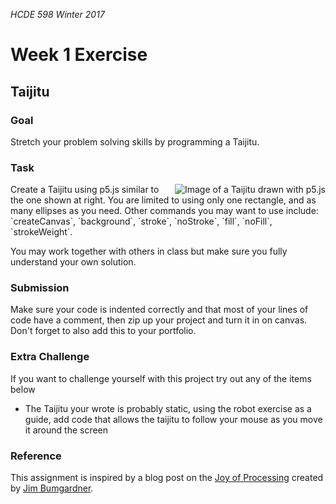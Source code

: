 _HCDE 598 Winter 2017_
# Week 1 Exercise

## Taijitu
### Goal 
Stretch your problem solving skills by programming a Taijitu.

### Task
<img align="right" src="https://github.com/susanev/2016_Winter_UWHCDE_p5/blob/master/lessons/week1/exercises/images/taijitu.png" alt="Image of a Taijitu drawn with p5.js">
Create a Taijitu using p5.js similar to the one shown at right. You are limited to using only one rectangle, and as many ellipses as you need. Other commands you may want to use include: `createCanvas`, `background`, `stroke`, `noStroke`, `fill`, `noFill`, `strokeWeight`.

You may work together with others in class but make sure you fully understand your own solution.

### Submission
Make sure your code is indented correctly and that most of your lines of code have a comment, then zip up your project and turn it in on canvas. Don't forget to also add this to your portfolio.

### Extra Challenge
If you want to challenge yourself with this project try out any of the items below
* The Taijitu your wrote is probably static, using the robot exercise as a guide, add code that allows the taijitu to follow your mouse as you move it around the screen

### Reference
This assignment is inspired by a blog post on the [Joy of Processing](http://joyofprocessing.com/) created by [Jim Bumgardner](http://krazydad.com/about.php).